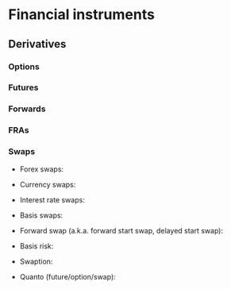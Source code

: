 # Financial instruments

## Derivatives

### Options

### Futures

### Forwards

### FRAs

### Swaps

* Forex swaps: 
* Currency swaps:
* Interest rate swaps:


* Basis swaps:

* Forward swap \(a.k.a. forward start swap, delayed start swap\):  

* Basis risk:


* Swaption:
* Quanto \(future/option/swap\):



